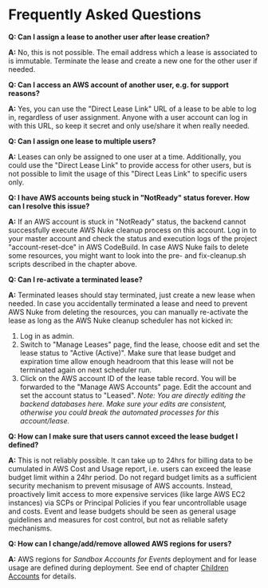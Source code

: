 # Frequently Asked Questions

**Q: Can I assign a lease to another user after lease creation?**

**A:** No, this is not possible. The email address which a lease is associated to is immutable. Terminate the lease and create a new one for the other user if needed.

**Q: Can I access an AWS account of another user, e.g. for support reasons?**

**A:** Yes, you can use the "Direct Lease Link" URL of a lease to be able to log in, regardless of user assignment. Anyone with a user account can log in with this URL, so keep it secret and only use/share it when really needed.
 
**Q: Can I assign one lease to multiple users?**

**A:** Leases can only be assigned to one user at a time. Additionally, you could use the "Direct Lease Link" to provide access for other users, but is not possible to limit the usage of this "Direct Leas Link" to specific users only.
 
**Q: I have AWS accounts being stuck in "NotReady" status forever. How can I resolve this issue?**

**A:** If an AWS account is stuck in "NotReady" status, the backend cannot successfully execute AWS Nuke cleanup process on this account. Log in to your master account and check the status and execution logs of the project "account-reset-dce" in AWS CodeBuild. In case AWS Nuke fails to delete some resources, you might want to look into the pre- and fix-cleanup.sh scripts described in the chapter above.
 
**Q: Can I re-activate a terminated lease?**

**A:** Terminated leases should stay terminated, just create a new lease when needed. In case you accidentally terminated a lease and need to prevent AWS Nuke from deleting the resources, you can manually re-activate the lease as long as the AWS Nuke cleanup scheduler has not kicked in:
1. Log in as admin.
2. Switch to "Manage Leases" page, find the lease, choose edit and set the lease status to "Active (Active)". Make sure that lease budget and expiration time allow enough headroom that this lease will not be terminated again on next scheduler run.
3. Click on the AWS account ID of the lease table record. You will be forwarded to the "Manage AWS Accounts" page. Edit the account and set the account status to "Leased".
_Note: You are directly editing the backend databases here. Make sure your edits are consistent, otherwise you could break the automated processes for this account/lease._
 
**Q: How can I make sure that users cannot exceed the lease budget I defined?**

**A:** This is not reliably possible. It can take up to 24hrs for billing data to be cumulated in AWS Cost and Usage report, i.e. users can exceed the lease budget limit within a 24hr period. Do not regard budget limits as a sufficient security mechanism to prevent misusage of AWS accounts. Instead, proactively limit access to more expensive services (like large AWS EC2 instances) via SCPs or Principal Policies if you fear uncontrollable usage and costs. Event and lease budgets should be seen as general usage guidelines and measures for cost control, but not as reliable safety mechanisms.

**Q: How can I change/add/remove allowed AWS regions for users?**

**A:** AWS regions for *Sandbox Accounts for Events* deployment and for lease usage are defined during deployment. See end of chapter [Children Accounts](accounts.md) for details.